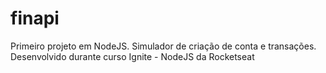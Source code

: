 # finapi

Primeiro projeto em NodeJS. Simulador de criação de conta e transações.
Desenvolvido durante curso Ignite - NodeJS da Rocketseat
